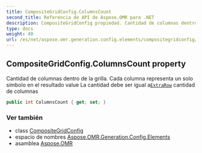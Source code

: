 ```yaml
---
title: CompositeGridConfig.ColumnsCount
second_title: Referencia de API de Aspose.OMR para .NET
description: CompositeGridConfig propiedad. Cantidad de columnas dentro de la grilla. Cada columna representa un solo símbolo en el resultado value La cantidad debe ser igual aExtraRow cantidad de columnas
type: docs
weight: 40
url: /es/net/aspose.omr.generation.config.elements/compositegridconfig/columnscount/
---
```

## CompositeGridConfig.ColumnsCount property

Cantidad de columnas dentro de la grilla. Cada columna representa un solo símbolo en el resultado value La cantidad debe ser igual a[`ExtraRow`](../extrarow/) cantidad de columnas

```csharp
public int ColumnsCount { get; set; }
```

### Ver también

* class [CompositeGridConfig](../)
* espacio de nombres [Aspose.OMR.Generation.Config.Elements](../../compositegridconfig/)
* asamblea [Aspose.OMR](../../../)


